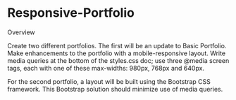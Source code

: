 # Responsive-Portfolio

Overview

Create two different portfolios. The first will be an update to Basic Portfolio. Make enhancements to the portfolio  with a mobile-responsive layout. Write media queries at the bottom of the styles.css doc; use three @media screen tags, each with one of these max-widths: 980px, 768px and 640px.

For the second portfolio, a layout will be built using the Bootstrap CSS framework. This Bootstrap solution should minimize use of media queries.



